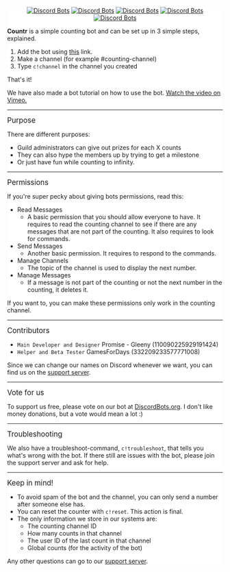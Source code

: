 
<div style="background:white url(https://i.imgur.com/QiCG7sd.png) repeat fixed;">
<div align="center">
  
[![Discord Bots](https://discordbots.org/api/widget/status/467377486141980682.svg)](https://discordbots.org/bot/467377486141980682) [![Discord Bots](https://discordbots.org/api/widget/servers/467377486141980682.svg)](https://discordbots.org/bot/467377486141980682) [![Discord Bots](https://discordbots.org/api/widget/upvotes/467377486141980682.svg)](https://discordbots.org/bot/467377486141980682) [![Discord Bots](https://discordbots.org/api/widget/lib/467377486141980682.svg)](https://discordbots.org/bot/467377486141980682) [![Discord Bots](https://discordbots.org/api/widget/owner/467377486141980682.svg)](https://discordbots.org/bot/467377486141980682)

</div>

**Countr** is a simple counting bot and can be set up in 3 simple steps, explained.
1. Add the bot using [this](https://discordapp.com/api/oauth2/authorize?client_id=467377486141980682&permissions=11280&scope=bot) link. 
2. Make a channel (for example #counting-channel)
3. Type `c!channel` in the channel you created

That's it!

We have also made a bot tutorial on how to use the bot. [Watch the video on Vimeo.](https://vimeo.com/280228205)
** **
<big>Purpose</big>

There are different purposes:
- Guild administrators can give out prizes for each X counts
- They can also hype the members up by trying to get a milestone
- Or just have fun while counting to infinity.

** **
<big>Permissions</big>

If you're super pecky about giving bots permissions, read this:
- Read Messages
	- A basic permission that you should allow everyone to have. It requires to read the counting channel to see if there are any messages that are not part of the counting. It also requires to look for commands.
- Send Messages
	- Another basic permission. It requires to respond to the commands.
- Manage Channels
	- The topic of the channel is used to display the next number.
- Manage Messages
	- If a message is not part of the counting or not the next number in the counting, it deletes it.

If you want to, you can make these permissions only work in the counting channel. 

** **
<big>Contributors</big>

- `Main Developer and Designer` Promise - Gleeny (110090225929191424)
- `Helper and Beta Tester` GamesForDays (332209233577771008)

Since we can change our names on Discord whenever we want, you can find us on the [support server](https://discord.gg/JbHX5U3).

** **
<big>Vote for us</big>

To support us free, please vote on our bot at [DiscordBots.org](https://discordbots.org/bot/467377486141980682).
I don't like money donations, but a vote would mean a lot :)

** **
<big>Troubleshooting</big>

We also have a troubleshoot-command, `c!troubleshoot`, that tells you what's wrong with the bot. If there still are issues with the bot, please join the support server and ask for help.

** **
<big>Keep in mind!</big>

- To avoid spam of the bot and the channel, you can only send a number after someone else has.
- You can reset the counter with `c!reset`. This action is final.
- The only information we store in our systems are:
	- The counting channel ID
	- How many counts in that channel
	- The user ID of the last count in that channel
	- Global counts (for the activity of the bot)

Any other questions can go to our [support server](https://discord.gg/JbHX5U3).
